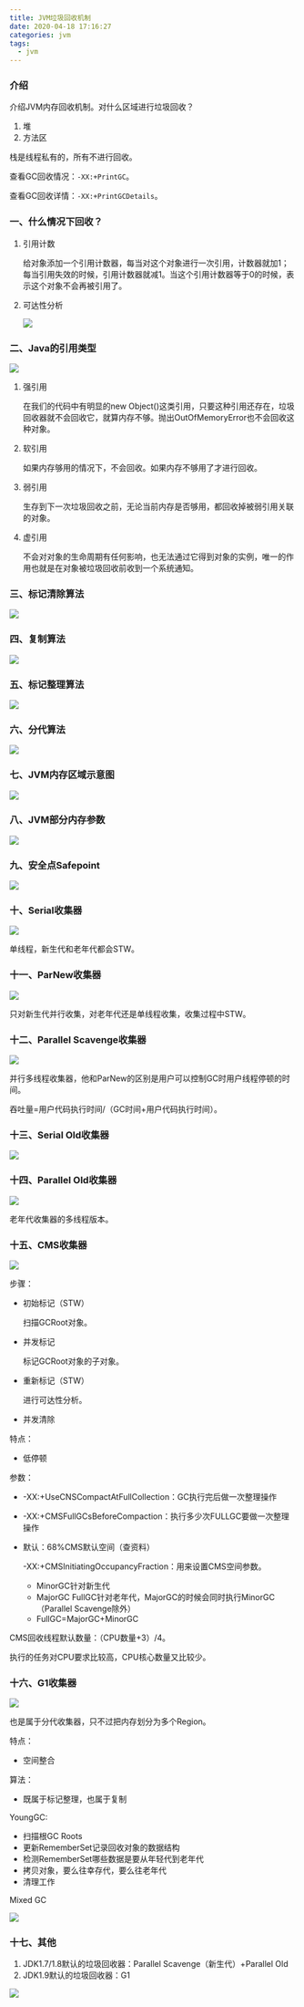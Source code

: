 ```yaml
---
title: JVM垃圾回收机制
date: 2020-04-18 17:16:27
categories: jvm
tags:
  - jvm
---
```


### 介绍

介绍JVM内存回收机制。对什么区域进行垃圾回收？

1. 堆
2. 方法区

栈是线程私有的，所有不进行回收。

查看GC回收情况：`-XX:+PrintGC`。

查看GC回收详情：`-XX:+PrintGCDetails`。

<!-- more -->

### 一、什么情况下回收？

1. 引用计数

   给对象添加一个引用计数器，每当对这个对象进行一次引用，计数器就加1；每当引用失效的时候，引用计数器就减1。当这个引用计数器等于0的时候，表示这个对象不会再被引用了。

2. 可达性分析

   ![](C:\duanguangguang.github.io\source\_posts\jvm\jvm-gc\51可达性分析算法.png)

### 二、Java的引用类型

![](C:\duanguangguang.github.io\source\_posts\jvm\jvm-gc\52java的引用类型.png)

1. 强引用

   在我们的代码中有明显的new Object()这类引用，只要这种引用还存在，垃圾回收器就不会回收它，就算内存不够。抛出OutOfMemoryError也不会回收这种对象。

2. 软引用

   如果内存够用的情况下，不会回收。如果内存不够用了才进行回收。

3. 弱引用

   生存到下一次垃圾回收之前，无论当前内存是否够用，都回收掉被弱引用关联的对象。

4. 虚引用

   不会对对象的生命周期有任何影响，也无法通过它得到对象的实例，唯一的作用也就是在对象被垃圾回收前收到一个系统通知。

### 三、标记清除算法

![](C:\duanguangguang.github.io\source\_posts\jvm\jvm-gc\53标记清除算法.png)



### 四、复制算法

![](C:\duanguangguang.github.io\source\_posts\jvm\jvm-gc\54复制算法.png)

### 五、标记整理算法

![](C:\duanguangguang.github.io\source\_posts\jvm\jvm-gc\55标记整理算法.png)

### 六、分代算法

![](C:\duanguangguang.github.io\source\_posts\jvm\jvm-gc\54分代算法.png)

### 七、JVM内存区域示意图

![](C:\duanguangguang.github.io\source\_posts\jvm\jvm-gc\55JVM内存区域示意图.png)

### 八、JVM部分内存参数

![](C:\duanguangguang.github.io\source\_posts\jvm\jvm-gc\49JVM部分内存参数.png)

### 九、安全点Safepoint

![](C:\duanguangguang.github.io\source\_posts\jvm\jvm-gc\57安全点safepoint.png)

### 十、Serial收集器

![](C:\duanguangguang.github.io\source\_posts\jvm\jvm-gc\58Serial收集器.png)

单线程，新生代和老年代都会STW。

### 十一、ParNew收集器

![](C:\duanguangguang.github.io\source\_posts\jvm\jvm-gc\59ParNew收集器.png)

只对新生代并行收集，对老年代还是单线程收集，收集过程中STW。

### 十二、Parallel Scavenge收集器

![](C:\duanguangguang.github.io\source\_posts\jvm\jvm-gc\60Parallen-Scavenge收集器.png)

并行多线程收集器，他和ParNew的区别是用户可以控制GC时用户线程停顿的时间。

吞吐量=用户代码执行时间/（GC时间+用户代码执行时间）。

### 十三、Serial Old收集器

![](C:\duanguangguang.github.io\source\_posts\jvm\jvm-gc\61Serial-Old收集器.png)

### 十四、Parallel Old收集器

![](C:\duanguangguang.github.io\source\_posts\jvm\jvm-gc\62Parallel-Old收集器.png)

老年代收集器的多线程版本。

### 十五、CMS收集器

![](C:\duanguangguang.github.io\source\_posts\jvm\jvm-gc\63CMS收集器.png)

步骤：

- 初始标记（STW）

  扫描GCRoot对象。

- 并发标记

  标记GCRoot对象的子对象。

- 重新标记（STW）

  进行可达性分析。

- 并发清除

特点：

- 低停顿

参数：

- -XX:+UseCNSCompactAtFullCollection：GC执行完后做一次整理操作

- -XX:+CMSFullGCsBeforeCompaction：执行多少次FULLGC要做一次整理操作

- 默认：68%CMS默认空间（查资料）

  -XX:+CMSInitiatingOccupancyFraction：用来设置CMS空间参数。

  - MinorGC针对新生代
  - MajorGC FullGC针对老年代，MajorGC的时候会同时执行MinorGC（Parallel Scavenge除外）
  - FullGC=MajorGC+MinorGC

CMS回收线程默认数量：（CPU数量+3）/4。

执行的任务对CPU要求比较高，CPU核心数量又比较少。

### 十六、G1收集器

![](C:\duanguangguang.github.io\source\_posts\jvm\jvm-gc\64G1收集器.png)

也是属于分代收集器，只不过把内存划分为多个Region。

特点：

- 空间整合

算法：

- 既属于标记整理，也属于复制

YoungGC:

- 扫描根GC Roots
- 更新RememberSet记录回收对象的数据结构
- 检测RememberSet哪些数据是要从年轻代到老年代
- 拷贝对象，要么往幸存代，要么往老年代
- 清理工作

Mixed GC

![](C:\duanguangguang.github.io\source\_posts\jvm\jvm-gc\MixedGC.png)

### 十七、其他

1. JDK1.7/1.8默认的垃圾回收器：Parallel Scavenge（新生代）+Parallel Old
2. JDK1.9默认的垃圾回收器：G1

![](C:\duanguangguang.github.io\source\_posts\jvm\jvm-gc\收集器组合方式.png)



